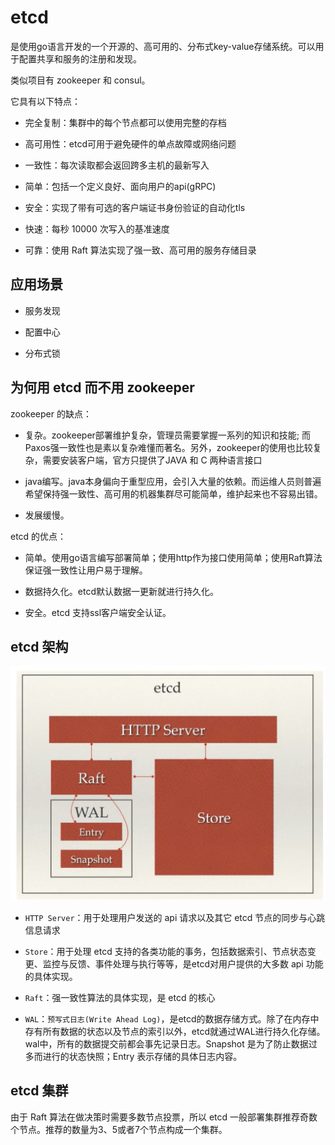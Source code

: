 # etcd

是使用go语言开发的一个开源的、高可用的、分布式key-value存储系统。可以用于配置共享和服务的注册和发现。

类似项目有 zookeeper 和 consul。

它具有以下特点：

+ 完全复制：集群中的每个节点都可以使用完整的存档

+ 高可用性：etcd可用于避免硬件的单点故障或网络问题

+ 一致性：每次读取都会返回跨多主机的最新写入

+ 简单：包括一个定义良好、面向用户的api(gRPC)

+ 安全：实现了带有可选的客户端证书身份验证的自动化tls

+ 快速：每秒 10000 次写入的基准速度

+ 可靠：使用 Raft 算法实现了强一致、高可用的服务存储目录

## 应用场景

+ 服务发现

+ 配置中心

+ 分布式锁

## 为何用 etcd 而不用 zookeeper

zookeeper 的缺点：

+ 复杂。zookeeper部署维护复杂，管理员需要掌握一系列的知识和技能; 而Paxos强一致性也是素以复杂难懂而著名。另外，zookeeper的使用也比较复杂，需要安装客户端，官方只提供了JAVA 和 C 两种语言接口

+ java编写。java本身偏向于重型应用，会引入大量的依赖。而运维人员则普遍希望保持强一致性、高可用的机器集群尽可能简单，维护起来也不容易出错。

+ 发展缓慢。

etcd 的优点：

+ 简单。使用go语言编写部署简单；使用http作为接口使用简单；使用Raft算法保证强一致性让用户易于理解。

+ 数据持久化。etcd默认数据一更新就进行持久化。

+ 安全。etcd 支持ssl客户端安全认证。

## etcd 架构

![image-20201018235213726](assets/README/image-20201018235213726.png)

+ `HTTP Server`：用于处理用户发送的 api 请求以及其它 etcd 节点的同步与心跳信息请求

+ `Store`：用于处理 etcd 支持的各类功能的事务，包括数据索引、节点状态变更、监控与反馈、事件处理与执行等等，是etcd对用户提供的大多数 api 功能的具体实现。

+ `Raft`：强一致性算法的具体实现，是 etcd 的核心

+ `WAL`：`预写式日志(Write Ahead Log)`，是etcd的数据存储方式。除了在内存中存有所有数据的状态以及节点的索引以外，etcd就通过WAL进行持久化存储。 wal中，所有的数据提交前都会事先记录日志。Snapshot 是为了防止数据过多而进行的状态快照；Entry 表示存储的具体日志内容。

## etcd 集群

由于 Raft 算法在做决策时需要多数节点投票，所以 etcd 一般部署集群推荐奇数个节点。推荐的数量为3、5或者7个节点构成一个集群。


